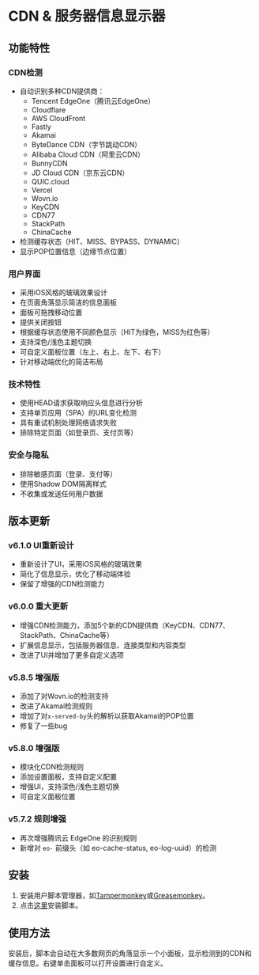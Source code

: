 # CDN & 服务器信息显示器

## 功能特性

### CDN检测

- 自动识别多种CDN提供商：
    - Tencent EdgeOne（腾讯云EdgeOne）
    - Cloudflare
    - AWS CloudFront
    - Fastly
    - Akamai
    - ByteDance CDN（字节跳动CDN）
    - Alibaba Cloud CDN（阿里云CDN）
    - BunnyCDN
    - JD Cloud CDN（京东云CDN）
    - QUIC.cloud
    - Vercel
    - Wovn.io
    - KeyCDN
    - CDN77
    - StackPath
    - ChinaCache
- 检测缓存状态（HIT、MISS、BYPASS、DYNAMIC）
- 显示POP位置信息（边缘节点位置）

### 用户界面

- 采用iOS风格的玻璃效果设计
- 在页面角落显示简洁的信息面板
- 面板可拖拽移动位置
- 提供关闭按钮
- 根据缓存状态使用不同颜色显示（HIT为绿色，MISS为红色等）
- 支持深色/浅色主题切换
- 可自定义面板位置（左上、右上、左下、右下）
- 针对移动端优化的简洁布局

### 技术特性

- 使用HEAD请求获取响应头信息进行分析
- 支持单页应用（SPA）的URL变化检测
- 具有重试机制处理网络请求失败
- 排除特定页面（如登录页、支付页等）

### 安全与隐私

- 排除敏感页面（登录、支付等）
- 使用Shadow DOM隔离样式
- 不收集或发送任何用户数据

## 版本更新

### v6.1.0 UI重新设计

- 重新设计了UI，采用iOS风格的玻璃效果
- 简化了信息显示，优化了移动端体验
- 保留了增强的CDN检测能力

### v6.0.0 重大更新

- 增强CDN检测能力，添加5个新的CDN提供商（KeyCDN、CDN77、StackPath、ChinaCache等）
- 扩展信息显示，包括服务器信息、连接类型和内容类型
- 改进了UI并增加了更多自定义选项

### v5.8.5 增强版

- 添加了对Wovn.io的检测支持
- 改进了Akamai检测规则
- 增加了对`x-served-by`头的解析以获取Akamai的POP位置
- 修复了一些bug

### v5.8.0 增强版

- 模块化CDN检测规则
- 添加设置面板，支持自定义配置
- 增强UI，支持深色/浅色主题切换
- 可自定义面板位置

### v5.7.2 规则增强

- 再次增强腾讯云 EdgeOne 的识别规则
- 新增对 `eo-` 前缀头（如 eo-cache-status, eo-log-uuid）的检测

## 安装

1. 安装用户脚本管理器，如[Tampermonkey](https://www.tampermonkey.net/)或[Greasemonkey](https://www.greasespot.net/)。
2. 点击[这里](https://raw.githubusercontent.com/zhousulong/cdn-server-info-userscript/main/cdn-server-info.user.js)安装脚本。

## 使用方法

安装后，脚本会自动在大多数网页的角落显示一个小面板，显示检测到的CDN和缓存信息。右键单击面板可以打开设置进行自定义。
